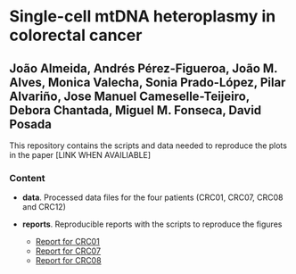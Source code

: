 # Single-cell mtDNA heteroplasmy in colorectal cancer

## João Almeida, Andrés Pérez-Figueroa, João M. Alves, Monica Valecha, Sonia Prado-López, Pilar Alvariño, Jose Manuel Cameselle-Teijeiro, Debora Chantada, Miguel M. Fonseca, David Posada

This repository contains the scripts and data needed to reproduce the plots in the paper [LINK WHEN AVAILIABLE] 

### Content

- **data**. Processed data files for the four patients (CRC01, CRC07, CRC08 and CRC12)

- **reports**. Reproducible reports with the scripts to reproduce the figures
  - [Report for CRC01](reports/CRC01.md)
  - [Report for CRC07](reports/CRC07.md)
  - [Report for CRC08](reports/CRC08.md)